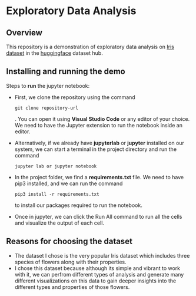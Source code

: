 # Exploratory Data Analysis

## Overview

This repository is a demonstration of exploratory data analysis on [Iris dataset](https://huggingface.co/datasets/scikit-learn/iris) in the [huggingface](https://huggingface.co/datasets) dataset hub.

## Installing and running the demo

Steps to **run** the jupyter notebook:

- First, we clone the repository using the command

  ```
  git clone repository-url
  ```

  . You can open it using **Visual Studio Code** or any editor of your choice. We need to have the Jupyter extension to run the notebook inside an editor.

- Alternatively, if we already have **jupyterlab** or **jupyter** installed on our system, we can start a terminal in the project directory and run the command
  ```
  jupyter lab or jupyter notebook
  ```
- In the project folder, we find a **requirements.txt** file. We need to have pip3 installed, and we can run the command

  ```
  pip3 install -r requirements.txt
  ```

  to install our packages required to run the notebook.

- Once in jupyter, we can click the Run All command to run all the cells and visualize the output of each cell.

## Reasons for choosing the dataset

- The dataset I chose is the very popular Iris dataset which includes three species of flowers along with their properties.
- I chose this dataset because although its simple and vibrant to work with it, we can perfrom different types of analysis and generate many different visualizations on this data to gain deeper insights into the different types and properties of those flowers.
